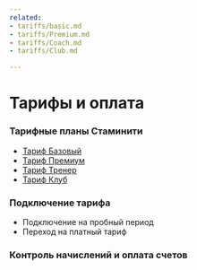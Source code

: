 ```yaml
---
related:
- tariffs/basic.md
- tariffs/Premium.md
- tariffs/Coach.md
- tariffs/Club.md

---
```


# Тарифы и оплата

### Тарифные планы Стаминити

* [Тариф Базовый](/tariffs/basic.md)
* [Тариф Премиум](/tariffs/Premium.md)
* [Тариф Тренер](/tariffs/Coach.md)
* [Тариф Клуб](/tariffs/Club.md)

### Подключение тарифа

* Подключение на пробный период
* Переход на платный тариф

### Контроль начислений и оплата счетов



